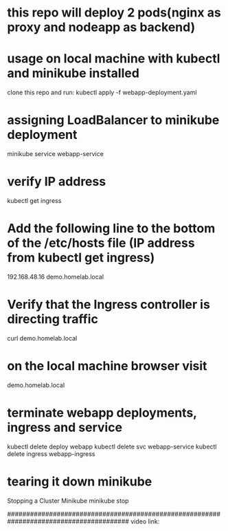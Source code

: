 
# this repo will deploy 2 pods(nginx as proxy and nodeapp as backend)

# usage on local machine with kubectl and minikube installed

clone this repo and run:
kubectl apply -f webapp-deployment.yaml

# assigning LoadBalancer to minikube deployment

minikube service webapp-service

# verify IP address

kubectl get ingress

# Add the following line to the bottom of the /etc/hosts file (IP address from kubectl get ingress)

192.168.48.16 demo.homelab.local

# Verify that the Ingress controller is directing traffic

curl demo.homelab.local

# on the local machine browser visit

demo.homelab.local

# terminate webapp deployments, ingress and service

kubectl delete deploy webapp
kubectl delete svc webapp-service
kubectl delete ingress webapp-ingress

# tearing it down minikube

Stopping a Cluster Minikube
minikube stop

########################################################################################
video link: 
